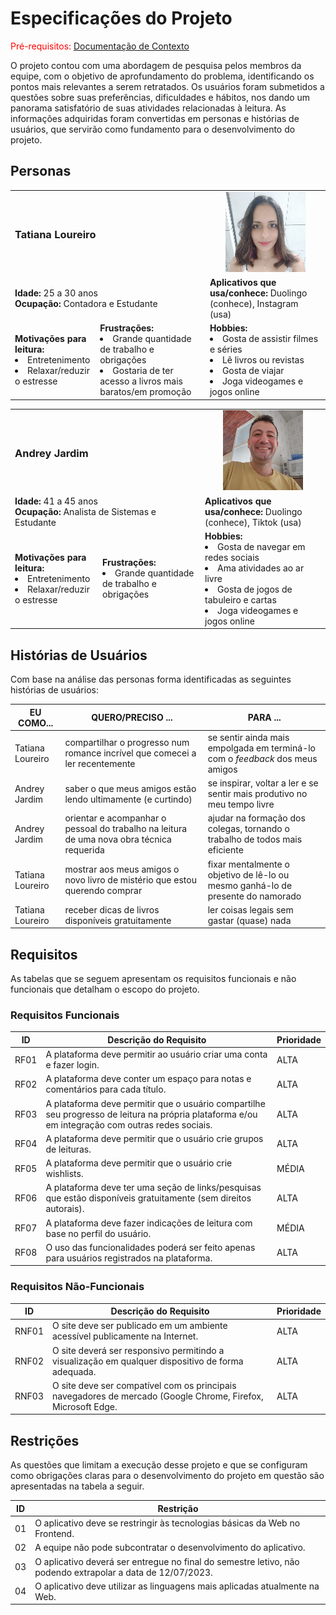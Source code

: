 # Especificações do Projeto

<span style="color:red">Pré-requisitos: <a href="1-Documentação de Contexto.md"> Documentação de Contexto</a></span>

O projeto contou com uma abordagem de pesquisa pelos membros da equipe, com o objetivo de aprofundamento do problema,
identificando os pontos mais relevantes a serem retratados. Os usuários foram submetidos a questões sobre suas
preferências, dificuldades e hábitos, nos dando um panorama satisfatório de suas atividades relacionadas à leitura. As
informações adquiridas foram convertidas em personas e histórias de usuários, que servirão como fundamento para o
desenvolvimento do projeto.

## Personas

<table>
    <tr>
        <td colspan="2"><h3>Tatiana Loureiro</h3></td>
        <td colspan="2" align="center"> <img src="img/personas/persona1.png" alt="Tatiana Loureiro"> </td>
    </tr>
    <tr>
        <td colspan="2">
            <b>Idade:</b> 25 a 30 anos
            <br />
            <b>Ocupação:</b> Contadora e Estudante
        </td>
        <td><b>Aplicativos que usa/conhece:</b> Duolingo (conhece), Instagram (usa)
        </td>
    </tr>
    <tr>
        <td><b>Motivações para leitura:</b>
            <li>Entretenimento</li>
            <li>Relaxar/reduzir o estresse</li>
        </td>
        <td><b>Frustrações:</b>
            <li>Grande quantidade de trabalho e obrigações</li>
            <li>Gostaria de ter acesso a livros mais baratos/em promoção</li>
        </td>
        <td><b>Hobbies:</b>
            <li>Gosta de assistir filmes e séries</li> 
            <li>Lê livros ou revistas</li>
            <li>Gosta de viajar</li>
            <li>Joga videogames e jogos online</li>
        </td>
    </tr>
</table>

<table>
    <tr>
        <td colspan="2"><h3>Andrey Jardim</h3></td>
        <td colspan="2" align="center"> <img src="img/personas/persona2.png" alt="Tatiana Loureiro"> </td>
    </tr>
    <tr>
        <td colspan="2">
            <b>Idade:</b> 41 a 45 anos
            <br />
            <b>Ocupação:</b> Analista de Sistemas e Estudante
        </td>
        <td><b>Aplicativos que usa/conhece:</b> Duolingo (conhece), Tiktok (usa)
        </td>
    </tr>
    <tr>
        <td><b>Motivações para leitura:</b>
            <li>Entretenimento</li>
            <li>Relaxar/reduzir o estresse</li>
        </td>
        <td><b>Frustrações:</b>
            <li>Grande quantidade de trabalho e obrigações</li>
        </td>
        <td><b>Hobbies:</b>
            <li>Gosta de navegar em redes sociais</li> 
            <li>Ama atividades ao ar livre</li>
            <li>Gosta de jogos de tabuleiro e cartas</li>
            <li>Joga videogames e jogos online</li>
        </td>
    </tr>
</table>

## Histórias de Usuários

Com base na análise das personas forma identificadas as seguintes histórias de usuários:

| EU COMO...       | QUERO/PRECISO ...                                                                         | PARA ...                                                                        |
|------------------|-------------------------------------------------------------------------------------------|---------------------------------------------------------------------------------|
| Tatiana Loureiro | compartilhar o progresso num romance incrível que comecei a ler recentemente              | se sentir ainda mais empolgada em terminá-lo com o _feedback_ dos meus amigos   |
| Andrey Jardim    | saber o que meus amigos estão lendo ultimamente (e curtindo)                              | se inspirar, voltar a ler e se sentir mais produtivo no meu tempo livre         |
| Andrey Jardim    | orientar e acompanhar o pessoal do trabalho na leitura de uma nova obra técnica requerida | ajudar na formação dos colegas, tornando o trabalho de todos mais eficiente     |
| Tatiana Loureiro | mostrar aos meus amigos o novo livro de mistério que estou querendo comprar               | fixar mentalmente o objetivo de lê-lo ou mesmo ganhá-lo de presente do namorado |
| Tatiana Loureiro | receber dicas de livros disponíveis gratuitamente                                         | ler coisas legais sem gastar (quase) nada                                       |


## Requisitos

As tabelas que se seguem apresentam os requisitos funcionais e não funcionais que detalham o escopo do projeto.

### Requisitos Funcionais

| ID    | Descrição do Requisito                                                                                                                           | Prioridade |
|-------|--------------------------------------------------------------------------------------------------------------------------------------------------|------------|
| RF01 | A plataforma deve permitir ao usuário criar uma conta e fazer login.                                                                             | ALTA       | 
| RF02 | A plataforma deve conter um espaço para notas e comentários para cada título.                                                                    | ALTA       |
| RF03 | A plataforma deve permitir que o usuário compartilhe seu progresso de leitura na própria plataforma e/ou em integração com outras redes sociais. | ALTA       | 
| RF04 | A plataforma deve permitir que o usuário crie grupos de leituras.                                                                                | ALTA       | 
| RF05 | A plataforma deve permitir que o usuário crie wishlists.                                                                                         | MÉDIA      | 
| RF06 | A plataforma deve ter uma seção de links/pesquisas que estão disponíveis gratuitamente (sem direitos autorais).                                  | ALTA       | 
| RF07 | A plataforma deve fazer indicações de leitura com base no perfil do usuário.                                                                     | MÉDIA      | 
| RF08 | O uso das funcionalidades poderá ser feito apenas para usuários registrados na plataforma.                                                       | ALTA       | 

### Requisitos Não-Funcionais

| ID     | Descrição do Requisito                                                                                       | Prioridade |
|--------|--------------------------------------------------------------------------------------------------------------|------------|
| RNF01 | O site deve ser publicado em um ambiente acessível publicamente na Internet.                                 | ALTA       | 
| RNF02 | O site deverá ser responsivo permitindo a visualização em qualquer dispositivo de forma adequada.            | ALTA       | 
| RNF03 | O site deve ser compatível com os principais navegadores de mercado (Google Chrome, Firefox, Microsoft Edge. | ALTA       | 

## Restrições

As questões que limitam a execução desse projeto e que se configuram como obrigações claras para o desenvolvimento do
projeto em questão são apresentadas na tabela a seguir.

| ID | Restrição                                                                                                  |
|----|------------------------------------------------------------------------------------------------------------|
| 01 | O aplicativo deve se restringir às tecnologias básicas da Web no Frontend.                                 |
| 02 | A equipe não pode subcontratar o desenvolvimento do aplicativo.                                            |
| 03 | O aplicativo deverá ser entregue no final do semestre letivo, não podendo extrapolar a data de 12/07/2023. |
| 04 | O aplicativo deve utilizar as linguagens mais aplicadas atualmente na Web.                                 |

